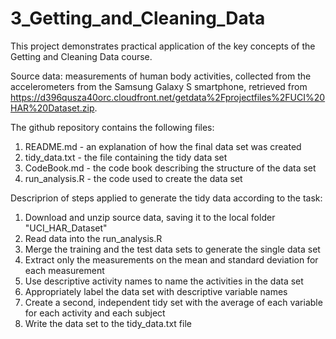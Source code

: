 # 3_Getting_and_Cleaning_Data

This project demonstrates practical application of the key concepts of the Getting and Cleaning Data course.

Source data: measurements of human body activities, collected from the accelerometers from the Samsung Galaxy S smartphone, 
retrieved from https://d396qusza40orc.cloudfront.net/getdata%2Fprojectfiles%2FUCI%20HAR%20Dataset.zip.


The github repository contains the following files:

1. README.md - an explanation of how the final data set was created
2. tidy_data.txt - the file containing the tidy data set
3. CodeBook.md -  the code book describing the structure of the data set 
4. run_analysis.R  - the code used to create the data set 

Descriprion of steps applied to generate the tidy data according to the task:

1. Download and unzip source data, saving it to the local folder "UCI_HAR_Dataset"
2. Read data into the run_analysis.R
3. Merge the training and the test data sets to generate the single data set
4. Extract only the measurements on the mean and standard deviation for each measurement
5. Use descriptive activity names to name the activities in the data set
6. Appropriately label the data set with descriptive variable names
7. Create a second, independent tidy set with the average of each variable for each activity and each subject
8. Write the data set to the tidy_data.txt file
